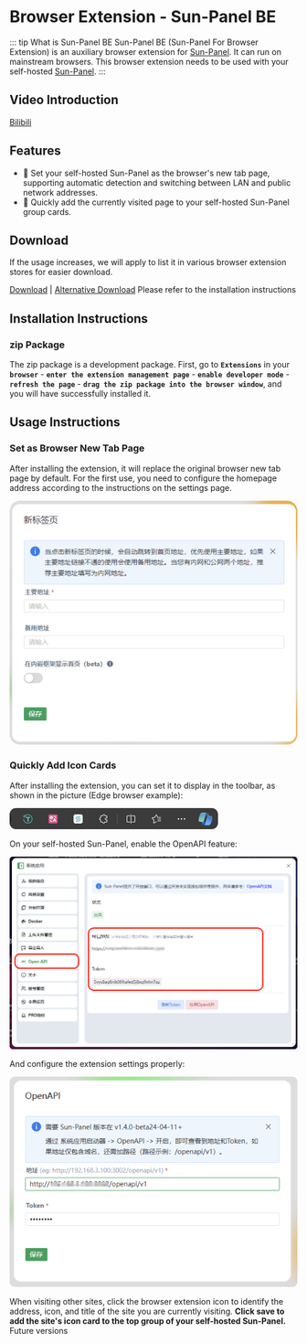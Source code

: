 # Browser Extension - Sun-Panel BE <Badge type="warning" text="beta" />

::: tip What is Sun-Panel BE
Sun-Panel BE (Sun-Panel For Browser Extension) is an auxiliary browser extension for [Sun-Panel](http://sun-panel.top). It can run on mainstream browsers. This browser extension needs to be used with your self-hosted [Sun-Panel](http://sun-panel.top).
:::

## Video Introduction

[Bilibili](https://www.bilibili.com/video/BV12b421E7cF/)

## Features

- 🚅 Set your self-hosted Sun-Panel as the browser's new tab page, supporting automatic detection and switching between LAN and public network addresses.
- 🍰 Quickly add the currently visited page to your self-hosted Sun-Panel group cards.

## Download

If the usage increases, we will apply to list it in various browser extension stores for easier download.

[Download](https://github.com/hslr-s/sun-panel-be/releases) 
| [Alternative Download](https://links.sun-panel.top/browser_plugin_kuake) Please refer to the installation instructions

## Installation Instructions

### zip Package

The zip package is a development package. First, go to **`Extensions`** in your **`browser`** - **`enter the extension management page`** - **`enable developer mode`** - **`refresh the page`** - **`drag the zip package into the browser window`**, and you will have successfully installed it.

## Usage Instructions

### Set as Browser New Tab Page

After installing the extension, it will replace the original browser new tab page by default. For the first use, you need to configure the homepage address according to the instructions on the settings page.

![](/images/browser_extension/new_tab_setting_cn.png)

### Quickly Add Icon Cards

After installing the extension, you can set it to display in the toolbar, as shown in the picture (Edge browser example):

![](/images/browser_extension/display_on_toolbar.png)

On your self-hosted Sun-Panel, enable the OpenAPI feature:

![](/images/browser_extension/sun_panel_openapi_cn.png)

And configure the extension settings properly:

![](/images/browser_extension/openapi_setting_cn.png)

When visiting other sites, click the browser extension icon to identify the address, icon, and title of the site you are currently visiting. **Click save to add the site's icon card to the top group of your self-hosted Sun-Panel.** Future versions
